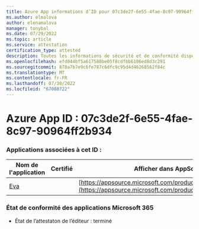 ```yaml
---
title: Azure App informations d’ID pour 07c3de2f-6e55-4fae-8c97-90964ff2b934
ms.author: elmalova
author: elenamalova
manager: tonybal
ms.date: 07/29/2022
ms.topic: article
ms.service: attestation
certification_type: attested
description: Toutes les informations de sécurité et de conformité disponibles pour 07c3de2f-6e55-4fae-8c97-90964ff2b934.
ms.openlocfilehash: efd044bf5a617580be05f8cdfbb6106ed8d3c291
ms.sourcegitcommit: 878a7b7e9c6fe787c6dfc9c95d4d46268562f84c
ms.translationtype: MT
ms.contentlocale: fr-FR
ms.lasthandoff: 07/30/2022
ms.locfileid: "67088722"
---
```

# <a name="azure-app-id-07c3de2f-6e55-4fae-8c97-90964ff2b934"></a>Azure App ID : 07c3de2f-6e55-4fae-8c97-90964ff2b934


### <a name="apps-associated-with-this-id"></a>Applications associées à cet ID :
| **Nom de l'application** | **Certifié** | **Afficher dans AppSource** |
|--------------|---------------|-----------------------|
| [Eva](../forward/WA200004345.md) |  | [https://appsource.microsoft.com/product/office/WA200004345](https://appsource.microsoft.com/product/office/WA200004345) |

### <a name="microsoft-365-app-compliance-status"></a>État de conformité des applications Microsoft 365
- État de l’attestaton de l’éditeur : terminé

